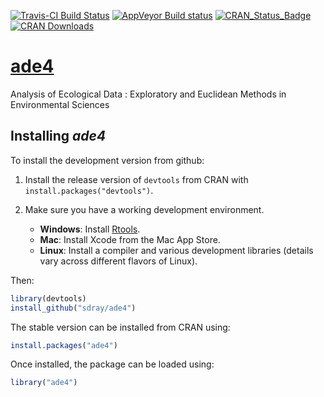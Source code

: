 [![Travis-CI Build Status](https://travis-ci.org/sdray/ade4.svg?branch=master)](https://travis-ci.org/sdray/ade4)
[![AppVeyor Build status](https://ci.appveyor.com/api/projects/status/d0hkq4c3f02bpvm0/branch/master?svg=true)](https://ci.appveyor.com/project/sdray/ade4/branch/master)
[![CRAN_Status_Badge](http://www.r-pkg.org/badges/version/ade4)](http://cran.r-project.org/package=ade4)
[![CRAN Downloads](https://cranlogs.r-pkg.org/badges/ade4)](https://cran.r-project.org/package=ade4)


# [ade4](http://pbil.univ-lyon1.fr/ADE-4/)
Analysis of Ecological Data : Exploratory and Euclidean Methods in Environmental Sciences



Installing *ade4*
-------------

To install the development version from github:

1. Install the release version of `devtools` from CRAN with `install.packages("devtools")`.

2. Make sure you have a working development environment.
    * **Windows**: Install [Rtools](http://cran.r-project.org/bin/windows/Rtools/).
    * **Mac**: Install Xcode from the Mac App Store.
    * **Linux**: Install a compiler and various development libraries (details vary across different flavors of Linux).
    
Then:

```r
library(devtools)
install_github("sdray/ade4")
```

The stable version can be installed from CRAN using:

```r
install.packages("ade4")
```

Once installed, the package can be loaded using:

```r
library("ade4")
```

